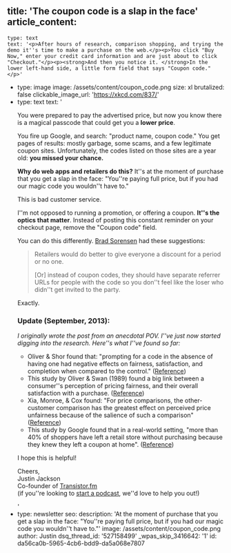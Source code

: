 title: 'The coupon code is a slap in the face'
article_content:
  -
    type: text
    text: '<p>After hours of research, comparison shopping, and trying the demo it''s time to make a purchase on the web.</p><p>You click "Buy Now," enter your credit card information and are just about to click "Checkout."</p><p><strong>And then you notice it. </strong>In the lower left-hand side, a little form field that says "Coupon code."</p>'
  -
    type: image
    image: /assets/content/coupon_code.png
    size: xl
    brutalized: false
    clickable_image_url: 'https://xkcd.com/837/'
  -
    type: text
    text: '<p>You were prepared to pay the advertised price, but now you know there is a magical passcode that could get you a <strong>lower price</strong>.&nbsp;</p><p>You fire up Google, and search: "product name, coupon code." You get pages of results: mostly garbage, some scams, and a few legitimate coupon sites. Unfortunately, the codes listed on those sites are a year old: <strong>you missed your chance.</strong></p><p><strong>Why do web apps and retailers do this?</strong>&nbsp;It''s at the moment of purchase that you get a slap in the face:&nbsp;"You''re paying full price, but if you had our magic code you wouldn''t have to."</p><p>This is bad customer service.</p><p>I''m not opposed to running a promotion, or offering a coupon. <strong>It''s the optics that matter</strong>. Instead of posting this constant reminder on your checkout page, remove the "Coupon code" field.</p><p>You can do this differently. <a href="https://plus.google.com/101333521287509975294/">Brad Sorensen</a> had these suggestions:</p><blockquote><p>Retailers would do better to give everyone a discount for a period or no one.</p><p>[Or] instead of coupon codes, they should have separate referrer URLs for people with the code so you don''t feel like the loser who didn''t get invited to the party.</p></blockquote><p>Exactly.</p><h3>Update (September, 2013):</h3><p><em>I originally wrote the post from an anecdotal POV. I''ve just now started digging into the research. Here''s what I''ve found so far:</em></p><ul><li>Oliver &amp; Shor found that: "prompting for a code in the absence of having one had negative effects on fairness, satisfaction, and completion when compared to the control." (<a href="http://www2.owen.vanderbilt.edu/mike.shor/research/promo/jpbm_reprint.pdf">Reference</a>)</li><li>This study by Oliver &amp; Swan (1989) found a big link between a consumer''s perception of pricing fairness, and their overall satisfaction with a purchase. (<a href="http://www.jstor.org/discover/10.2307/1251411?uid=3737720&amp;uid=2&amp;uid=4&amp;sid=21102530121071">Reference</a>)</li><li>Xia, Monroe, &amp; Cox found: "For price comparisons, the other-customer comparison has the greatest effect on perceived price unfairness because of the salience of such a comparison" (<a href="http://bear.warrington.ufl.edu/weitz/mar7786/Articles/price%20fairness.pdf">Reference</a>)</li><li>This study by Google found that in a real-world setting, "more than 40% of shoppers have left a retail store without purchasing because they knew they left a coupon at home". (<a href="http://www.google.com/think/research-studies/from-clipping-to-clicking.html">Reference</a>)</li></ul><p>I hope this is helpful!<br></p><p>Cheers,<br>Justin Jackson<br>Co-founder of&nbsp;<a href="https://transistor.fm/?via=justin">Transistor.fm</a><br>(if you''re looking to&nbsp;<a href="https://transistor.fm/how-to-start-a-podcast/">start a podcast</a>, we''d love to help you out!)</p>'
  -
    type: newsletter
seo:
  description: 'At the moment of purchase that you get a slap in the face: "You''re paying full price, but if you had our magic code you wouldn''t have to."'
  image: /assets/content/coupon_code.png
author: Justin
dsq_thread_id: '527158499'
_wpas_skip_3416642: '1'
id: da56ca0b-5965-4cb6-bdd9-da5a068e7807
